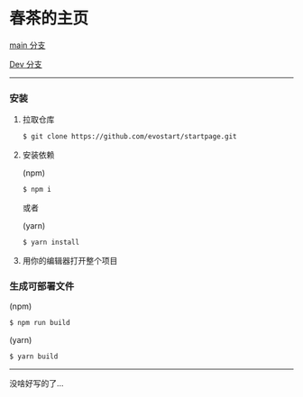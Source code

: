 # 春茶的主页

[main 分支](https://evostart.chuncha.tk/)

[Dev 分支](https://evostart-preview.chuncha.tk/)

---

### 安装

1. 拉取仓库
    
    ```sh
    $ git clone https://github.com/evostart/startpage.git
    ```

2. 安装依赖
    
    (npm)
    ```sh
    $ npm i
    ```
    
    或者
    
    (yarn)
    
    ```sh
    $ yarn install
    ```

3. 用你的编辑器打开整个项目


### 生成可部署文件

(npm)
```sh
$ npm run build
```

(yarn)
```sh
$ yarn build
```

---

没啥好写的了...
